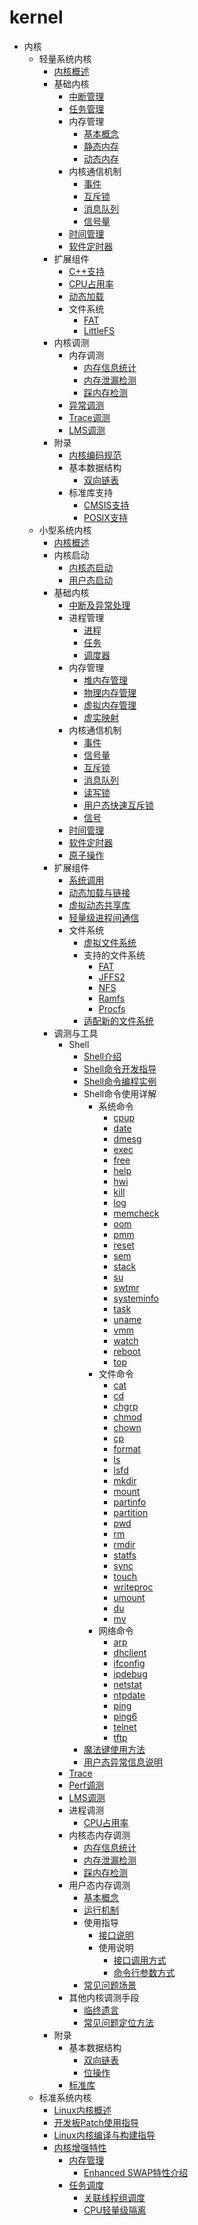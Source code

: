 # kernel

- 内核
    - 轻量系统内核
        - [内核概述](kernel-mini-overview.md)
        - 基础内核
            - [中断管理](kernel-mini-basic-interrupt.md)
            - [任务管理](kernel-mini-basic-task.md)
            - 内存管理
                - [基本概念](kernel-mini-basic-memory-basic.md)
                - [静态内存](kernel-mini-basic-memory-static.md)
                - [动态内存](kernel-mini-basic-memory-dynamic.md)
            - 内核通信机制
                - [事件](kernel-mini-basic-ipc-event.md)
                - [互斥锁](kernel-mini-basic-ipc-mutex.md)
                - [消息队列](kernel-mini-basic-ipc-queue.md)
                - [信号量](kernel-mini-basic-ipc-sem.md)
            - [时间管理](kernel-basic-mini-time.md)
            - [软件定时器](kernel-mini-basic-soft.md)
        - 扩展组件
            - [C++支持](kernel-mini-extend-support.md)
            - [CPU占用率](kernel-mini-extend-cpup.md)
            - [动态加载](kernel-mini-extend-dynamic-loading.md)
            - 文件系统
                - [FAT](kernel-mini-extend-file-fat.md)
                - [LittleFS](kernel-mini-extend-file-lit.md)
        - 内核调测
            - 内存调测
                - [内存信息统计](kernel-mini-memory-debug-mes.md)
                - [内存泄漏检测](kernel-mini-imemory-debug-det.md)
                - [踩内存检测](kernel-mini-memory-debug-cet.md)
            - [异常调测](kernel-mini-memory-exception.md)
            - [Trace调测](kernel-mini-memory-trace.md)
            - [LMS调测](kernel-mini-memory-lms.md)
        - 附录
            - [内核编码规范](kernel-mini-appx-code.md)
            - 基本数据结构
                - [双向链表](kernel-mini-appx-data-list.md)
            - 标准库支持
                - [CMSIS支持](kernel-mini-appx-lib-cmsis.md)
                - [POSIX支持](kernel-mini-appx-lib-posix.md)
    - 小型系统内核
        - [内核概述](kernel-small-overview.md)
        - 内核启动
            - [内核态启动](kernel-small-start-kernel.md)
            - [用户态启动](kernel-small-start-user.md)
        - 基础内核
            - [中断及异常处理](kernel-small-basic-interrupt.md)
            - 进程管理
                - [进程](kernel-small-basic-process-process.md)
                - [任务](kernel-small-basic-process-thread.md)
                - [调度器](kernel-small-basic-process-scheduler.md)
            - 内存管理
                - [堆内存管理](kernel-small-basic-memory-heap.md)
                - [物理内存管理](kernel-small-basic-memory-physical.md)
                - [虚拟内存管理](kernel-small-basic-memory-virtual.md)
                - [虚实映射](kernel-small-basic-inner-reflect.md)
            - 内核通信机制
                - [事件](kernel-small-basic-trans-event.md)
                - [信号量](kernel-small-basic-trans-semaphore.md)
                - [互斥锁](kernel-small-basic-trans-mutex.md)
                - [消息队列](kernel-small-basic-trans-queue.md)
                - [读写锁](kernel-small-basic-trans-rwlock.md)
                - [用户态快速互斥锁](kernel-small-basic-trans-user-mutex.md)
                - [信号](kernel-small-basic-trans-user-signal.md)
            - [时间管理](kernel-small-basic-time.md)
            - [软件定时器](kernel-small-basic-softtimer.md)
            - [原子操作](kernel-small-basic-atomic.md)
        - 扩展组件
            - [系统调用](kernel-small-bundles-system.md)
            - [动态加载与链接](kernel-small-bundles-linking.md)
            - [虚拟动态共享库](kernel-small-bundles-share.md)
            - [轻量级进程间通信](kernel-small-bundles-ipc.md)
            - 文件系统
                - [虚拟文件系统](kernel-small-bundles-fs-virtual.md)
                - 支持的文件系统
                    - [FAT](kernel-small-bundles-fs-support-fat.md)
                    - [JFFS2](kernel-small-bundles-fs-support-jffs2.md)
                    - [NFS](kernel-small-bundles-fs-support-nfs.md)
                    - [Ramfs](kernel-small-bundles-fs-support-ramfs.md)
                    - [Procfs](kernel-small-bundles-fs-support-procfs.md)
                - [适配新的文件系统](kernel-small-bundles-fs-new.md)
        - 调测与工具
            - Shell
                - [Shell介绍](kernel-small-debug-shell-overview.md)
                - [Shell命令开发指导](kernel-small-debug-shell-guide.md)
                - [Shell命令编程实例](kernel-small-debug-shell-build.md)
                - Shell命令使用详解
                    - 系统命令
                        - [cpup](kernel-small-debug-shell-cmd-cpup.md)
                        - [date](kernel-small-debug-shell-cmd-date.md)
                        - [dmesg](kernel-small-debug-shell-cmd-dmesg.md)
                        - [exec](kernel-small-debug-shell-cmd-exec.md)
                        - [free](kernel-small-debug-shell-cmd-free.md)
                        - [help](kernel-small-debug-shell-cmd-help.md)
                        - [hwi](kernel-small-debug-shell-cmd-hwi.md)
                        - [kill](kernel-small-debug-shell-cmd-kill.md)
                        - [log](kernel-small-debug-shell-cmd-log.md)
                        - [memcheck](kernel-small-debug-shell-cmd-memcheck.md)
                        - [oom](kernel-small-debug-shell-cmd-oom.md)
                        - [pmm](kernel-small-debug-shell-cmd-pmm.md)
                        - [reset](kernel-small-debug-shell-cmd-reset.md)
                        - [sem](kernel-small-debug-shell-cmd-sem.md)
                        - [stack](kernel-small-debug-shell-cmd-stack.md)
                        - [su](kernel-small-debug-shell-cmd-su.md)
                        - [swtmr](kernel-small-debug-shell-cmd-swtmr.md)
                        - [systeminfo](kernel-small-debug-shell-cmd-sysinfo.md)
                        - [task](kernel-small-debug-shell-cmd-task.md)
                        - [uname](kernel-small-debug-shell-cmd-uname.md)
                        - [vmm](kernel-small-debug-shell-cmd-vmm.md)
                        - [watch](kernel-small-debug-shell-cmd-watch.md)
                        - [reboot](kernel-small-debug-shell-cmd-reboot.md)
                        - [top](kernel-small-debug-shell-cmd-top.md)
                    - 文件命令
                        - [cat](kernel-small-debug-shell-file-cat.md)
                        - [cd](kernel-small-debug-shell-file-cd.md)
                        - [chgrp](kernel-small-debug-shell-file-chgrp.md)
                        - [chmod](kernel-small-debug-shell-file-chmod.md)
                        - [chown](kernel-small-debug-shell-file-chown.md)
                        - [cp](kernel-small-debug-shell-file-cp.md)
                        - [format](kernel-small-debug-shell-file-format.md)
                        - [ls](kernel-small-debug-shell-file-ls.md)
                        - [lsfd](kernel-small-debug-shell-file-lsfd.md)
                        - [mkdir](kernel-small-debug-shell-file-mkdir.md)
                        - [mount](kernel-small-debug-shell-file-mount.md)
                        - [partinfo](kernel-small-debug-shell-file-partinfo.md)
                        - [partition](kernel-small-debug-shell-file-partition.md)
                        - [pwd](kernel-small-debug-shell-file-pwd.md)
                        - [rm](kernel-small-debug-shell-file-rm.md)
                        - [rmdir](kernel-small-debug-shell-file-rmdir.md)
                        - [statfs](kernel-small-debug-shell-file-statfs.md)
                        - [sync](kernel-small-debug-shell-file-sync.md)
                        - [touch](kernel-small-debug-shell-file-touch.md)
                        - [writeproc](kernel-small-debug-shell-file-write.md)
                        - [umount](kernel-small-debug-shell-file-umount.md)
                        - [du](kernel-small-debug-shell-file-du.md)
                        - [mv](kernel-small-debug-shell-file-mv.md)
                    - 网络命令
                        - [arp](kernel-small-debug-shell-net-arp.md)
                        - [dhclient](kernel-small-debug-shell-net-dhclient.md)
                        - [ifconfig](kernel-small-debug-shell-net-ifconfig.md)
                        - [ipdebug](kernel-small-debug-shell-net-ipdebug.md)
                        - [netstat](kernel-small-debug-shell-net-netstat.md)
                        - [ntpdate](kernel-small-debug-shell-net-ntpdate.md)
                        - [ping](kernel-small-debug-shell-net-ping.md)
                        - [ping6](kernel-small-debug-shell-net-ping6.md)
                        - [telnet](kernel-small-debug-shell-net-telnet.md)
                        - [tftp](kernel-small-debug-shell-net-tftp.md)
                - [魔法键使用方法](kernel-small-debug-shell-magickey.md)
                - [用户态异常信息说明](kernel-small-debug-shell-error.md)
            - [Trace](kernel-small-debug-trace.md)
            - [Perf调测](kernel-mini-memory-perf.md)
            - [LMS调测](kernel-small-memory-lms.md)
            - 进程调测
                - [CPU占用率](kernel-small-debug-process-cpu.md)
            - 内核态内存调测
                - [内存信息统计](kernel-small-debug-memory-info.md)
                - [内存泄漏检测](kernel-small-debug-memory-leak.md)
                - [踩内存检测](kernel-small-debug-memory-corrupt.md)
            - 用户态内存调测
                - [基本概念](kernel-small-debug-user-concept.md)
                - [运行机制](kernel-small-debug-user-function.md)
                - 使用指导
                    - [接口说明](kernel-small-debug-user-guide-api.md)
                    - 使用说明
                        - [接口调用方式](kernel-small-debug-user-guide-use-api.md)
                        - [命令行参数方式](kernel-small-debug-user-guide-use-cli.md)
                - [常见问题场景](kernel-small-debug-user-faqs.md)
            - 其他内核调测手段
                - [临终遗言](kernel-small-debug-trace-other-lastwords.md)
                - [常见问题定位方法](kernel-small-debug-trace-other-faqs.md)
        - 附录
            - 基本数据结构
                - [双向链表](kernel-small-apx-dll.md)
                - [位操作](kernel-small-apx-bitwise.md)
            - [标准库](kernel-small-apx-library.md)
    - 标准系统内核
        - [Linux内核概述](kernel-standard-overview.md)
        - [开发板Patch使用指导](kernel-standard-patch.md)
        - [Linux内核编译与构建指导](kernel-standard-build.md)
        - [内核增强特性](kernel-standard-enhanced-features.md)
            - [内存管理](kernel-standard-mm.md)
                - [Enhanced SWAP特性介绍](kernel-standard-mm-eswap.md)
            - [任务调度](kernel-standard-sched.md)
                - [关联线程组调度](kernel-standard-sched-rtg.md)
                - [CPU轻量级隔离](kernel-standard-sched-cpuisolation.md)
